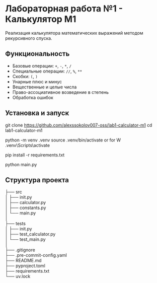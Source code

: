 # Лабораторная работа №1 - Калькулятор M1
Реализация калькулятора математических выражений методом рекурсивного спуска.

## Функциональность
- Базовые операции: `+`, `-`, `*`, `/`
- Специальные операции: `//`, `%`, `**`
- Скобки: `(`, `)`
- Унарные плюс и минус
- Вещественные и целые числа
- Право-ассоциативное возведение в степень
- Обработка ошибок

## Установка и запуск
git clone https://github.com/alexssokolov007-oss/lab1-calculator-m1
cd lab1-calculator-m1

python -m venv .venv
source .venv/bin/activate or for W .venv\Scripts\activate

pip install -r requirements.txt

python main.py

## Структура проекта
├── src                                                                                                                                        
│   ├── init.py                                                                                                                                
│   ├── calculator.py                                                                                                                        
│   ├── constants.py                                                                                                                           
│   └── main.py                                                                                                                                
│                                                                                                                                              
├── tests                                                                                                                                      
│   ├── init.py                                                                                                                                
│   ├── test_calculator.py                                                                                                                     
│   └── test_main.py                                                                                                                           
│                                                                                                                                              
├── .gitignore                                                                                                                                 
├── .pre-commit-config.yaml                                                                                                                    
├── README.md                                                                                                                                  
├── pyproject.toml                                                                                                                             
├── requirements.txt                                                                                                                           
└── uv.lock                                                                                                                                    
